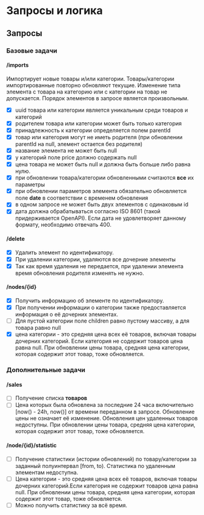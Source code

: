 # Запросы и логика

## Запросы

### Базовые задачи

#### /imports

Импортирует новые товары и/или категории. Товары/категории импортированные повторно обновляют текущие. Изменение типа элемента с товара на категорию или с категории на товар не допускается. Порядок элементов в запросе является произвольным.

- [x] uuid товара или категории является уникальным среди товаров и категорий
- [x] родителем товара или категории может быть только категория
- [x] принадлежность к категории определяется полем parentId
- [x] товар или категория могут не иметь родителя (при обновлении parentId на null, элемент остается без родителя)
- [x] название элемента не может быть null
- [x] у категорий поле price должно содержать null
- [x] цена товара не может быть null и должна быть больше либо равна нулю.
- [x] при обновлении товара/категории обновленными считаются **все** их параметры
- [x] при обновлении параметров элемента обязательно обновляется поле **date** в соответствии с временем обновления
- [x] в одном запросе не может быть двух элементов с одинаковым id
- [x] дата должна обрабатываться согласно ISO 8601 (такой придерживается OpenAPI). Если дата не удовлетворяет данному формату, необходимо отвечать 400.

#### /delete

- [x] Удалить элемент по идентификатору.
- [x] При удалении категории, удаляются все дочерние элементы
- [x] Так как время удаления не передается, при удалении элемента время обновления родителя изменять не нужно.

#### /nodes/{id}

- [x] Получить информацию об элементе по идентификатору.
- [x] При получении информации о категории также предоставляется информация о её дочерних элементах.
- [ ] Для пустой категории поле children равно пустому массиву, а для товара равно null
- [x] цена категории - это средняя цена всех её товаров, включая товары дочерних категорий. Если категория не содержит товаров цена равна null. При обновлении цены товара, средняя цена категории, которая содержит этот товар, тоже обновляется.
### Дополнительные задачи

#### /sales

- [ ] Получение списка **товаров**
- [ ] Цена которых была обновлена за последние 24 часа включительно [now() - 24h, now()] от времени переданном в запросе. Обновление цены не означает её изменение. Обновления цен удаленных товаров недоступны. При обновлении цены товара, средняя цена категории, которая содержит этот товар, тоже обновляется.

#### /node/{id}/statistic

- [ ] Получение статистики (истории обновлений) по товару/категории за заданный полуинтервал [from, to). Статистика по удаленным элементам недоступна.
- [ ] Цена категории - это средняя цена всех её товаров, включая товары дочерних категорий.Если категория не содержит товаров цена равна null. При обновлении цены товара, средняя цена категории, которая содержит этот товар, тоже обновляется.
- [ ] Можно получить статистику за всё время.